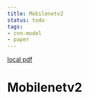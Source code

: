 ```yaml
---
title: Mobilenetv2
status: todo
tags:
- cnn-model
- paper
---
```


[local pdf](../../../pdfs/mobileNetV2.pdf)

# Mobilenetv2
